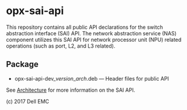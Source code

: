 # opx-sai-api
This repository contains all public API declarations for the switch abstraction interface (SAI) API. The network abstraction service (NAS) component utilizes this SAI API for network processor unit (NPU) related operations (such as port, L2, and L3 related). 

## Package
- opx-sai-api-dev\_*version*\_*arch*.deb — Header files for public API  

See [Architecture](https://github.com/open-switch/opx-docs/wiki/Architecture) for more information on the SAI API.  

(c) 2017 Dell EMC
